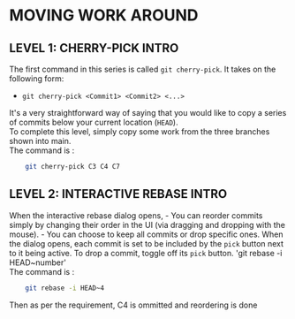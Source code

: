 # MOVING WORK AROUND

## LEVEL 1: CHERRY-PICK INTRO

The first command in this series is called `git cherry-pick`. It takes on the following form:<br />
- `git cherry-pick <Commit1> <Commit2> <...>`<br />

It's a very straightforward way of saying that you would like to copy a series of commits below your current location (`HEAD`).<br />
To complete this level, simply copy some work from the three branches shown into main. <br />
The command is :
```sh
    git cherry-pick C3 C4 C7
```


## LEVEL 2: INTERACTIVE REBASE INTRO
When the interactive rebase dialog opens, 
    - You can reorder commits simply by changing their order in the UI (via dragging and dropping with the mouse).
    - You can choose to keep all commits or drop specific ones. When the dialog opens, each commit is set to be included by the `pick` button next to it being active. To drop a commit, toggle off its `pick` button.
    'git rebase -i HEAD~number'<br />
The command is :
```sh
    git rebase -i HEAD~4
```
Then as per the requirement, C4 is ommitted and reordering is done